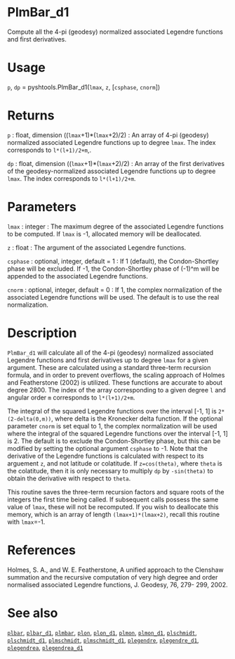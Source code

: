 # PlmBar_d1

Compute all the 4-pi (geodesy) normalized associated Legendre functions and first derivatives.

# Usage

`p`, `dp` = pyshtools.PlmBar_d1(`lmax`, `z`, [`csphase`, `cnorm`])

# Returns

`p` : float, dimension ((`lmax`+1)\*(`lmax`+2)/2)
:   An array of 4-pi (geodesy) normalized associated Legendre functions up to degree `lmax`. The index corresponds to `l*(l+1)/2+m`,.

`dp` :  float, dimension ((`lmax`+1)\*(`lmax`+2)/2)
:   An array of the first derivatives of the geodesy-normalized associated Legendre functions up to degree `lmax`. The index corresponds to `l*(l+1)/2+m`.

# Parameters

`lmax` : integer
:   The maximum degree of the associated Legendre functions to be computed. If `lmax` is -1, allocated memory will be deallocated.

`z` : float
:   The argument of the associated Legendre functions.

`csphase` : optional, integer, default = 1
:   If 1 (default), the Condon-Shortley phase will be excluded. If -1, the Condon-Shortley phase of (-1)^m will be appended to the associated Legendre functions.

`cnorm` : optional, integer, default = 0
:   If 1, the complex normalization of the associated Legendre functions will be used. The default is to use the real normalization.

# Description

`PlmBar_d1` will calculate all of the 4-pi (geodesy) normalized associated Legendre functions and first derivatives up to degree `lmax` for a given argument. These are calculated using a standard three-term recursion formula, and in order to prevent overflows, the scaling approach of Holmes and Featherstone (2002) is utilized. These functions are accurate to about degree 2800. The index of the array corresponding to a given degree `l` and angular order `m` corresponds to `l*(l+1)/2+m`. 

The integral of the squared Legendre functions over the interval [-1, 1] is `2*(2-delta(0,m))`, where delta is the Kronecker delta function. If the optional parameter `cnorm` is set equal to 1, the complex normalization will be used where the integral of the squared Legendre functions over the interval [-1, 1] is 2. The default is to exclude the Condon-Shortley phase, but this can be modified by setting the optional argument `csphase` to -1. Note that the derivative of the Legendre functions is calculated with respect to its arguement `z`, and not latitude or colatitude. If `z=cos(theta)`, where `theta` is the colatitude, then it is only necessary to multiply `dp` by `-sin(theta)` to obtain the derivative with respect to `theta`.

This routine saves the three-term recursion factors and square roots of the integers the first time being called. If subsequent calls possess the same value of `lmax`, these will not be recomputed. If you wish to deallocate this memory, which is an array of length `(lmax+1)*(lmax+2)`, recall this routine with `lmax`=-1.

# References

Holmes, S. A., and W. E. Featherstone, A unified approach to the Clenshaw
summation and the recursive computation of very high degree and
order normalised associated Legendre functions, J. Geodesy, 76, 279-
299, 2002.

# See also

[`plbar`](pyplbar.html), [`plbar_d1`](pyplbar_d1.html), [`plmbar`](pyplmbar.html), [`plon`](pyplon.html), [`plon_d1`](pyplon_d1.html), [`plmon`](pyplmon.html), [`plmon_d1`](pyplmon_d1.html), [`plschmidt`](pyplschmidt.html), [`plschmidt_d1`](pyplschmidt_d1.html), [`plmschmidt`](pyplmschmidt.html), [`plmschmidt_d1`](pyplmschmidt_d1.html), [`plegendre`](pyplegendre.html), [`plegendre_d1`](pyplegendre_d1.html), [`plegendrea`](pyplegendrea.html), [`plegendrea_d1`](pyplegendrea_d1.html)
